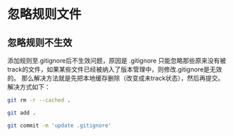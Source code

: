 # 忽略规则文件
## 忽略规则不生效
添加规则至.gitignore后不生效问题，原因是 .gitignore 只能忽略那些原来没有被track的文件，如果某些文件已经被纳入了版本管理中，则修改.gitignore是无效的。
那么解决方法就是先把本地缓存删除（改变成未track状态），然后再提交。解决方式如下：

```Bash
git rm -r --cached .

git add .

git commit -m 'update .gitignore'
```